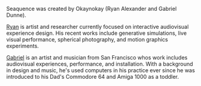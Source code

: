 Seaquence was created by Okaynokay (Ryan Alexander and Gabriel Dunne).

[Ryan](http://onecm.com) is artist and researcher currently focused on interactive audiovisual experience design. His recent works include generative simulations, live visual performance, spherical photography, and motion graphics experiments.

[Gabriel](http://gabrieldunne.com) is an artist and musician from San Francisco whos work includes audiovisual experiences, performance, and installation. With a background in design and music, he's used computers in his practice ever since he was introduced to his Dad's Commodore 64 and Amiga 1000 as a toddler.
